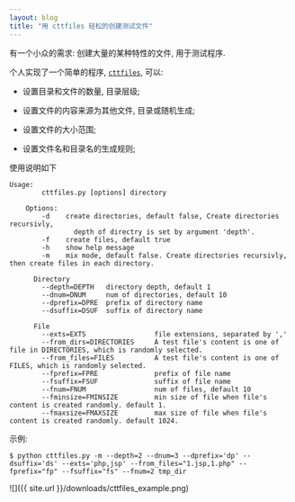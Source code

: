 ```yaml
---
layout: blog
title: "用 cttfiles 轻松的创建测试文件"
---
```


有一个小众的需求: 创建大量的某种特性的文件, 用于测试程序.

个人实现了一个简单的程序, [`cttfiles`](https://github.com/secfree/cttfiles), 可以:

- 设置目录和文件的数量, 目录层级;

- 设置文件的内容来源为其他文件, 目录或随机生成;

- 设置文件的大小范围;

- 设置文件名和目录名的生成规则;

使用说明如下

```
Usage:
        cttfiles.py [options] directory

    Options:
        -d    create directories, default false, Create directories recursivly, 
                depth of directry is set by argument 'depth'.
        -f    create files, default true
        -h    show help message
        -m    mix mode, default false. Create directories recursivly, then create files in each directory.
              
      Directory
        --depth=DEPTH   directory depth, default 1
        --dnum=DNUM     num of directories, default 10
        --dprefix=DPRE  prefix of directory name
        --dsuffix=DSUF  suffix of directory name

      File
        --exts=EXTS                 file extensions, separated by ','
        --from_dirs=DIRECTORIES     A test file's content is one of file in DIRECTORIES, which is randomly selected.
        --from_files=FILES          A test file's content is one of FILES, which is randomly selected.
        --fprefix=FPRE              prefix of file name
        --fsuffix=FSUF              suffix of file name
        --fnum=FNUM                 num of files, default 10
        --fminsize=FMINSIZE         min size of file when file's content is created randomly. default 1.
        --fmaxsize=FMAXSIZE         max size of file when file's content is created randomly. default 1024.
```

示例:

```
$ python cttfiles.py -m --depth=2 --dnum=3 --dprefix='dp' --dsuffix='ds' --exts='php,jsp' --from_files="1.jsp,1.php" --fprefix="fp" --fsuffix="fs" --fnum=2 tmp_dir
```

![]({{ site.url }}/downloads/cttfiles_example.png)
